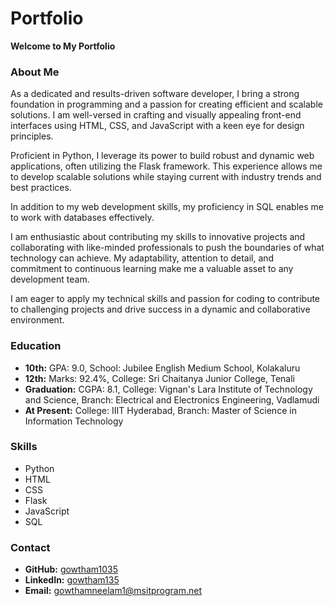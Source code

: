 # Portfolio


**Welcome to My Portfolio**

### About Me
As a dedicated and results-driven software developer, I bring a strong foundation in programming and a passion for creating efficient and scalable solutions. I am well-versed in crafting and visually appealing front-end interfaces using HTML, CSS, and JavaScript with a keen eye for design principles.

Proficient in Python, I leverage its power to build robust and dynamic web applications, often utilizing the Flask framework. This experience allows me to develop scalable solutions while staying current with industry trends and best practices.

In addition to my web development skills, my proficiency in SQL enables me to work with databases effectively.

I am enthusiastic about contributing my skills to innovative projects and collaborating with like-minded professionals to push the boundaries of what technology can achieve. My adaptability, attention to detail, and commitment to continuous learning make me a valuable asset to any development team.

I am eager to apply my technical skills and passion for coding to contribute to challenging projects and drive success in a dynamic and collaborative environment.

### Education
- **10th:** GPA: 9.0, School: Jubilee English Medium School, Kolakaluru
- **12th:** Marks: 92.4%, College: Sri Chaitanya Junior College, Tenali
- **Graduation:** CGPA: 8.1, College: Vignan's Lara Institute of Technology and Science, Branch: Electrical and Electronics Engineering, Vadlamudi
- **At Present:** College: IIIT Hyderabad, Branch: Master of Science in Information Technology

### Skills
- Python
- HTML
- CSS
- Flask
- JavaScript
- SQL

### Contact
- **GitHub:** [gowtham1035](https://www.github.com/gowtham1035)
- **LinkedIn:** [gowtham135](https://www.linkedin.com/in/gowtham135/)
- **Email:** gowthamneelam1@msitprogram.net
